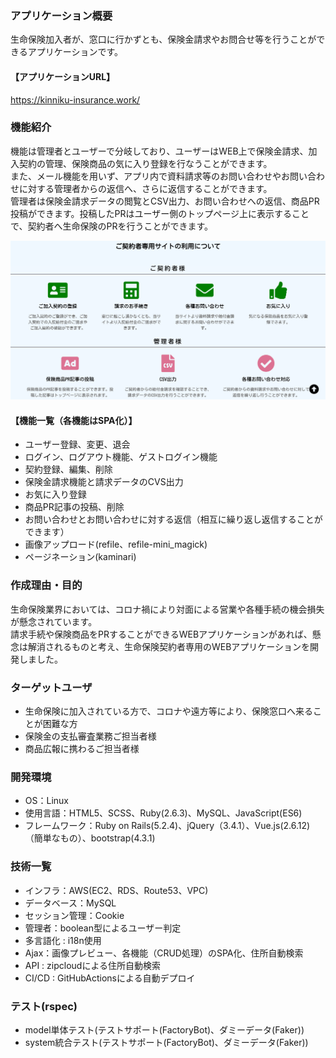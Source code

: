 ### アプリケーション概要
生命保険加入者が、窓口に行かずとも、保険金請求やお問合せ等を行うことができるアプリケーションです。<br>

#### 【アプリケーションURL】
https://kinniku-insurance.work/

### 機能紹介
機能は管理者とユーザーで分岐しており、ユーザーはWEB上で保険金請求、加入契約の管理、保険商品の気に入り登録を行なうことができます。<br>
また、メール機能を用いず、アプリ内で資料請求等のお問い合わせやお問い合わせに対する管理者からの返信へ、さらに返信することができます。<br>
管理者は保険金請求データの閲覧とCSV出力、お問い合わせへの返信、商品PR投稿ができます。投稿したPRはユーザー側のトップページ上に表示することで、契約者へ生命保険のPRを行うことができます。

<img alt=”タイトル” src="app/assets/images/2021-03-07 23.34.30.png"/>

#### 【機能一覧（各機能はSPA化）】
- ユーザー登録、変更、退会
- ログイン、ログアウト機能、ゲストログイン機能
- 契約登録、編集、削除
- 保険金請求機能と請求データのCVS出力
- お気に入り登録
- 商品PR記事の投稿、削除
- お問い合わせとお問い合わせに対する返信（相互に繰り返し返信することができます）
- 画像アップロード(refile、refile-mini_magick)
- ページネーション(kaminari)

### 作成理由・目的
生命保険業界においては、コロナ禍により対面による営業や各種手続の機会損失が懸念されています。<br>
請求手続や保険商品をPRすることができるWEBアプリケーションがあれば、懸念は解消されるものと考え、生命保険契約者専用のWEBアプリケーションを開発しました。

### ターゲットユーザ
- 生命保険に加入されている方で、コロナや遠方等により、保険窓口へ来ることが困難な方
- 保険金の支払審査業務ご担当者様
- 商品広報に携わるご担当者様

### 開発環境
- OS：Linux
- 使用言語：HTML5、SCSS、Ruby(2.6.3)、MySQL、JavaScript(ES6)　
- フレームワーク：Ruby on Rails(5.2.4)、jQuery（3.4.1）、Vue.js(2.6.12)（簡単なもの）、bootstrap(4.3.1)

### 技術一覧
- インフラ：AWS(EC2、RDS、Route53、VPC)
- データベース：MySQL
- セッション管理：Cookie
- 管理者：boolean型によるユーザー判定
- 多言語化 : i18n使用
- Ajax：画像プレビュー、各機能（CRUD処理）のSPA化、住所自動検索
- API : zipcloudによる住所自動検索
- CI/CD : GitHubActionsによる自動デプロイ

### テスト(rspec)
- model単体テスト(テストサポート(FactoryBot)、ダミーデータ(Faker))
- system統合テスト(テストサポート(FactoryBot)、ダミーデータ(Faker))

